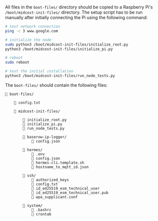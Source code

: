 All files in the `boot-files/` directory should be copied to a Raspberry Pi's `/boot/midcost-init-files/` directory. The setup script has to be run manually after initially connecting the Pi using the following command:

```bash
# test network connection
ping -c 3 www.google.com

# initialize the node
sudo python3 /boot/midcost-init-files/initialize_root.py
python3 /boot/midcost-init-files/initialize_pi.py

# reboot
sudo reboot

# test the initial installation
python3 /boot/midcost-init-files/run_node_tests.py
```

The `boot-files/` should contain the following files:

```
📁 boot-files/

    📄 config.txt

    📁 midcost-init-files/

        📄 initialize_root.py
        📄 initialize_pi.py
        📄 run_node_tests.py

        📁 baserow-ip-logger/
            📄 config.json

        📁 hermes/
            📄 .env
            📄 config.json
            📄 hermes-cli.template.sh
            📄 hostname_to_mqtt_id.json

        📁 ssh/
            📄 authorized_keys
            📄 config.txt
            📄 id_ed25519_esm_technical_user
            📄 id_ed25519_esm_technical_user.pub
            📄 wpa_supplicant.conf

        📁 system/
            📄 .bashrc
            📄 crontab
```
